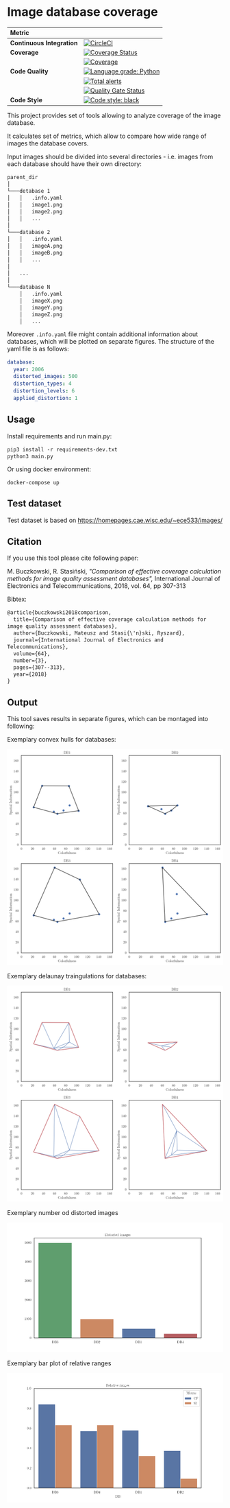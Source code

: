 # Image database coverage

| Metric                     |                                                                                                                                                                                                                                          |
| :------------------------- | :--------------------------------------------------------------------------------------------------------------------------------------------------------------------------------------------------------------------------------------- |
| **Continuous Integration** | [![CircleCI](https://circleci.com/gh/MatBucz/image-processing--database-coverage.svg?style=shield)](https://circleci.com/gh/MatBucz/image-processing--database-coverage)                                                                 |
| **Coverage**               | [![Coverage Status](https://coveralls.io/repos/github/MatBucz/image-processing--database-coverage/badge.svg?branch=master)](https://coveralls.io/github/MatBucz/image-processing--database-coverage?branch=master)                       |
|                            | [![Coverage](https://sonarcloud.io/api/project_badges/measure?project=MatBucz_image-processing--database-coverage&metric=coverage)](https://sonarcloud.io/dashboard?id=MatBucz_image-processing--database-coverage)                      |
| **Code Quality**           | [![Language grade: Python](https://img.shields.io/lgtm/grade/python/g/MatBucz/image-processing--database-coverage.svg?logo=lgtm&logoWidth=18)](https://lgtm.com/projects/g/MatBucz/image-processing--database-coverage/context:python)   |
|                            | [![Total alerts](https://img.shields.io/lgtm/alerts/g/MatBucz/image-processing--database-coverage.svg?logo=lgtm&logoWidth=18)](https://lgtm.com/projects/g/MatBucz/image-processing--database-coverage/alerts/)                          |
|                            | [![Quality Gate Status](https://sonarcloud.io/api/project_badges/measure?project=MatBucz_image-processing--database-coverage&metric=alert_status)](https://sonarcloud.io/dashboard?id=MatBucz_image-processing--database-coverage)       |
| **Code Style**             | [![Code style: black](https://img.shields.io/badge/code%20style-black-000000.svg)](https://github.com/psf/black)                                                                                                                         |

This project provides set of tools allowing to analyze coverage of the image database.

It calculates set of metrics, which allow to compare how wide range of images the database covers.

Input images should be divided into several directories - i.e. images from each database
should have their own directory:

```
parent_dir
│
└───detabase 1
│   │   .info.yaml
│   │   image1.png
│   │   image2.png
│   │   ...
│
└───database 2
│   │   .info.yaml
│   │   imageA.png
│   │   imageB.png
│   │   ...
│
│   ...
│
└───database N
    │   .info.yaml
    │   imageX.png
    │   imageY.png
    │   imageZ.png
    │   ...
```

Moreover `.info.yaml` file might contain additional information about databases,
which will be plotted on separate figures. The structure of the yaml file is as follows:
```yaml
database:
  year: 2006
  distorted_images: 500
  distortion_types: 4
  distortion_levels: 6
  applied_distortion: 1
```

## Usage

Install requirements and run main.py:
```shell script
pip3 install -r requirements-dev.txt
python3 main.py
```

Or using docker environment:
```shell script
docker-compose up
```

## Test dataset
Test dataset is based on https://homepages.cae.wisc.edu/~ece533/images/

## Citation

If you use this tool please cite following paper:

M. Buczkowski, R. Stasiński,
_"Comparison of effective coverage calculation methods for image quality assessment databases",_
International Journal of Electronics and Telecommunications, 2018,
vol. 64, pp 307-313

Bibtex:
```
@article{buczkowski2018comparison,
  title={Comparison of effective coverage calculation methods for image quality assessment databases},
  author={Buczkowski, Mateusz and Stasi{\'n}ski, Ryszard},
  journal={International Journal of Electronics and Telecommunications},
  volume={64},
  number={3},
  pages={307--313},
  year={2018}
}
```

## Output

This tool saves results in separate figures, which can be montaged into following:

Exemplary convex hulls for databases:

![Convex hull](/output/convex_hull_montage.png "Convex hull")

Exemplary delaunay traingulations for databases:

![Delaunay traingulation](/output/delaunay_montage.png "Delaunay triangulation")

Exemplary number od distorted images

![Distorted_images](/output/bar_distorted_images.png "Distorted images")

Exemplary bar plot of relative ranges

![Relative_ranges](/output/bar_relative_ranges.png "Relative ranges")
